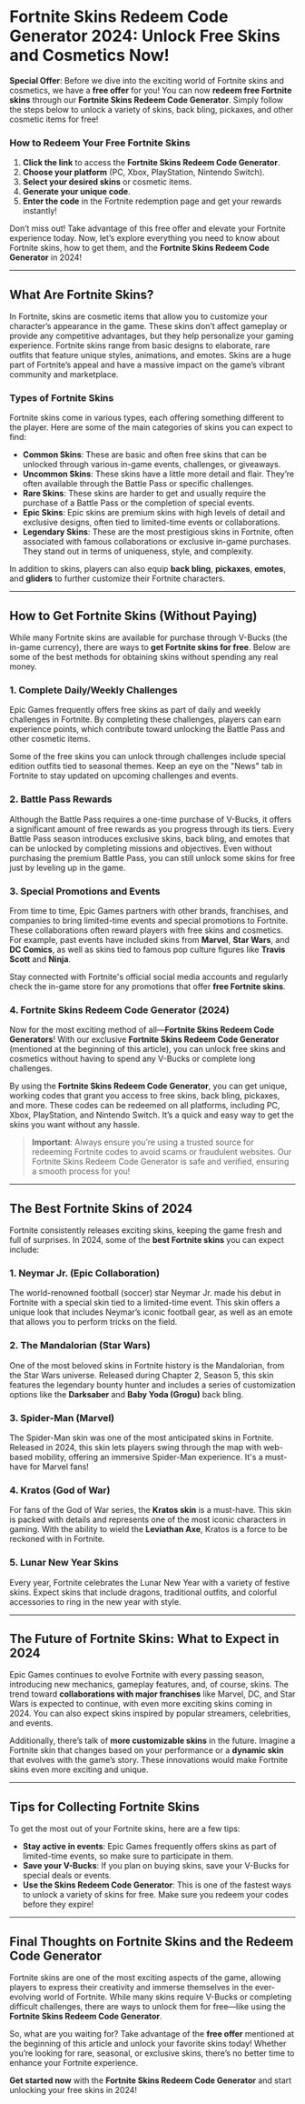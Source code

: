 # Fortnite Skins Redeem Code Generator 2024: Unlock Free Skins and Cosmetics Now!

**Special Offer**: Before we dive into the exciting world of Fortnite skins and cosmetics, we have a **free offer** for you! You can now **redeem free Fortnite skins** through our **Fortnite Skins Redeem Code Generator**. Simply follow the steps below to unlock a variety of skins, back bling, pickaxes, and other cosmetic items for free!

### How to Redeem Your Free Fortnite Skins

1. **Click the link** to access the **Fortnite Skins Redeem Code Generator**.
2. **Choose your platform** (PC, Xbox, PlayStation, Nintendo Switch).
3. **Select your desired skins** or cosmetic items.
4. **Generate your unique code**.
5. **Enter the code** in the Fortnite redemption page and get your rewards instantly!

Don’t miss out! Take advantage of this free offer and elevate your Fortnite experience today. Now, let’s explore everything you need to know about Fortnite skins, how to get them, and the **Fortnite Skins Redeem Code Generator** in 2024!

---

## What Are Fortnite Skins?

In Fortnite, skins are cosmetic items that allow you to customize your character’s appearance in the game. These skins don’t affect gameplay or provide any competitive advantages, but they help personalize your gaming experience. Fortnite skins range from basic designs to elaborate, rare outfits that feature unique styles, animations, and emotes. Skins are a huge part of Fortnite’s appeal and have a massive impact on the game’s vibrant community and marketplace.

### Types of Fortnite Skins

Fortnite skins come in various types, each offering something different to the player. Here are some of the main categories of skins you can expect to find:

- **Common Skins**: These are basic and often free skins that can be unlocked through various in-game events, challenges, or giveaways.
- **Uncommon Skins**: These skins have a little more detail and flair. They’re often available through the Battle Pass or specific challenges.
- **Rare Skins**: These skins are harder to get and usually require the purchase of a Battle Pass or the completion of special events.
- **Epic Skins**: Epic skins are premium skins with high levels of detail and exclusive designs, often tied to limited-time events or collaborations.
- **Legendary Skins**: These are the most prestigious skins in Fortnite, often associated with famous collaborations or exclusive in-game purchases. They stand out in terms of uniqueness, style, and complexity.

In addition to skins, players can also equip **back bling**, **pickaxes**, **emotes**, and **gliders** to further customize their Fortnite characters.

---

## How to Get Fortnite Skins (Without Paying)

While many Fortnite skins are available for purchase through V-Bucks (the in-game currency), there are ways to **get Fortnite skins for free**. Below are some of the best methods for obtaining skins without spending any real money.

### 1. **Complete Daily/Weekly Challenges**
Epic Games frequently offers free skins as part of daily and weekly challenges in Fortnite. By completing these challenges, players can earn experience points, which contribute toward unlocking the Battle Pass and other cosmetic items.

Some of the free skins you can unlock through challenges include special edition outfits tied to seasonal themes. Keep an eye on the "News" tab in Fortnite to stay updated on upcoming challenges and events.

### 2. **Battle Pass Rewards**
Although the Battle Pass requires a one-time purchase of V-Bucks, it offers a significant amount of free rewards as you progress through its tiers. Every Battle Pass season introduces exclusive skins, back bling, and emotes that can be unlocked by completing missions and objectives. Even without purchasing the premium Battle Pass, you can still unlock some skins for free just by leveling up in the game.

### 3. **Special Promotions and Events**
From time to time, Epic Games partners with other brands, franchises, and companies to bring limited-time events and special promotions to Fortnite. These collaborations often reward players with free skins and cosmetics. For example, past events have included skins from **Marvel**, **Star Wars**, and **DC Comics**, as well as skins tied to famous pop culture figures like **Travis Scott** and **Ninja**.

Stay connected with Fortnite's official social media accounts and regularly check the in-game store for any promotions that offer **free Fortnite skins**.

### 4. **Fortnite Skins Redeem Code Generator (2024)**
Now for the most exciting method of all—**Fortnite Skins Redeem Code Generators**! With our exclusive **Fortnite Skins Redeem Code Generator** (mentioned at the beginning of this article), you can unlock free skins and cosmetics without having to spend any V-Bucks or complete long challenges.

By using the **Fortnite Skins Redeem Code Generator**, you can get unique, working codes that grant you access to free skins, back bling, pickaxes, and more. These codes can be redeemed on all platforms, including PC, Xbox, PlayStation, and Nintendo Switch. It’s a quick and easy way to get the skins you want without any hassle.

> **Important**: Always ensure you’re using a trusted source for redeeming Fortnite codes to avoid scams or fraudulent websites. Our Fortnite Skins Redeem Code Generator is safe and verified, ensuring a smooth process for you!

---

## The Best Fortnite Skins of 2024

Fortnite consistently releases exciting skins, keeping the game fresh and full of surprises. In 2024, some of the **best Fortnite skins** you can expect include:

### 1. **Neymar Jr. (Epic Collaboration)**
The world-renowned football (soccer) star Neymar Jr. made his debut in Fortnite with a special skin tied to a limited-time event. This skin offers a unique look that includes Neymar’s iconic football gear, as well as an emote that allows you to perform tricks on the field.

### 2. **The Mandalorian (Star Wars)**
One of the most beloved skins in Fortnite history is the Mandalorian, from the Star Wars universe. Released during Chapter 2, Season 5, this skin features the legendary bounty hunter and includes a series of customization options like the **Darksaber** and **Baby Yoda (Grogu)** back bling.

### 3. **Spider-Man (Marvel)**
The Spider-Man skin was one of the most anticipated skins in Fortnite. Released in 2024, this skin lets players swing through the map with web-based mobility, offering an immersive Spider-Man experience. It's a must-have for Marvel fans!

### 4. **Kratos (God of War)**
For fans of the God of War series, the **Kratos skin** is a must-have. This skin is packed with details and represents one of the most iconic characters in gaming. With the ability to wield the **Leviathan Axe**, Kratos is a force to be reckoned with in Fortnite.

### 5. **Lunar New Year Skins**
Every year, Fortnite celebrates the Lunar New Year with a variety of festive skins. Expect skins that include dragons, traditional outfits, and colorful accessories to ring in the new year with style.

---

## The Future of Fortnite Skins: What to Expect in 2024

Epic Games continues to evolve Fortnite with every passing season, introducing new mechanics, gameplay features, and, of course, skins. The trend toward **collaborations with major franchises** like Marvel, DC, and Star Wars is expected to continue, with even more exciting skins coming in 2024. You can also expect skins inspired by popular streamers, celebrities, and events.

Additionally, there’s talk of **more customizable skins** in the future. Imagine a Fortnite skin that changes based on your performance or a **dynamic skin** that evolves with the game’s story. These innovations would make Fortnite skins even more exciting and unique.

---

## Tips for Collecting Fortnite Skins

To get the most out of your Fortnite skins, here are a few tips:

- **Stay active in events**: Epic Games frequently offers skins as part of limited-time events, so make sure to participate in them.
- **Save your V-Bucks**: If you plan on buying skins, save your V-Bucks for special deals or events.
- **Use the Skins Redeem Code Generator**: This is one of the fastest ways to unlock a variety of skins for free. Make sure you redeem your codes before they expire!

---

## Final Thoughts on Fortnite Skins and the Redeem Code Generator

Fortnite skins are one of the most exciting aspects of the game, allowing players to express their creativity and immerse themselves in the ever-evolving world of Fortnite. While many skins require V-Bucks or completing difficult challenges, there are ways to unlock them for free—like using the **Fortnite Skins Redeem Code Generator**.

So, what are you waiting for? Take advantage of the **free offer** mentioned at the beginning of this article and unlock your favorite skins today! Whether you’re looking for rare, seasonal, or exclusive skins, there’s no better time to enhance your Fortnite experience.

**Get started now** with the **Fortnite Skins Redeem Code Generator** and start unlocking your free skins in 2024!
